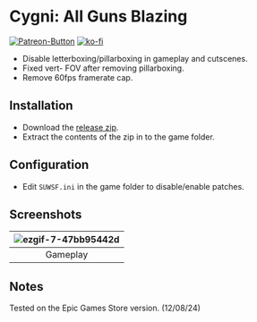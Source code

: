 # Cygni: All Guns Blazing
[![Patreon-Button](https://github.com/Lyall/UltrawidePatches/assets/695941/d2ed0044-f09d-4f06-8500-4b0687a799a9)](https://www.patreon.com/Wintermance) [![ko-fi](https://ko-fi.com/img/githubbutton_sm.svg)](https://ko-fi.com/W7W01UAI9)<br />

- Disable letterboxing/pillarboxing in gameplay and cutscenes.
- Fixed vert- FOV after removing pillarboxing.
- Remove 60fps framerate cap.

## Installation
- Download the [release zip](https://github.com/Lyall/UltrawidePatches/raw/main/Cygni%20All%20Guns%20Blazing/Cygni_SUWSF.zip).
- Extract the contents of the zip in to the game folder.

## Configuration
- Edit `SUWSF.ini` in the game folder to disable/enable patches.

## Screenshots

| ![ezgif-7-47bb95442d](https://github.com/user-attachments/assets/a2448158-0bac-42ef-9ba1-634c1199b0b2) |
|:--:|
| Gameplay |

## Notes
Tested on the Epic Games Store version. (12/08/24)
